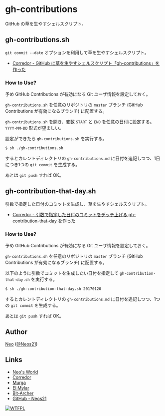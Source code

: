 # gh-contributions

GitHub の草を生やすシェルスクリプト。


## gh-contributions.sh

`git commit --date` オプションを利用して草を生やすシェルスクリプト。

- [Corredor - GitHub に草を生やすシェルスクリプト「gh-contributions」を作った](http://neos21.hatenablog.com/entry/2017/08/12/080000)

### How to Use?

予め GitHub Contributions が有効になる Git ユーザ情報を設定しておく。

`gh-contributions.sh` を任意のリポジトリの `master` ブランチ (GitHub Contributions が有効になるブランチ) に配置する。

`gh-contributions.sh` を開き、変数 `START` と `END` を任意の日付に設定する。`YYYY-MM-DD` 形式が望ましい。

設定ができたら `gh-contributions.sh` を実行する。

```sh
$ sh ./gh-contributions.sh
```

するとカレントディレクトリの `gh-contributions.md` に日付を追記しつつ、1日につき1つの `git commit` を生成する。

あとは `git push` すれば OK。


## gh-contribution-that-day.sh

引数で指定した日付のコミットを生成し、草を生やすシェルスクリプト。

- [Corredor - 引数で指定した日付のコミットをデッチ上げる gh-contribution-that-day を作った](http://neos21.hatenablog.com/entry/2017/09/02/080000)

### How to Use?

予め GitHub Contributions が有効になる Git ユーザ情報を設定しておく。

`gh-contributions.sh` を任意のリポジトリの `master` ブランチ (GitHub Contributions が有効になるブランチ) に配置する。

以下のように引数でコミットを生成したい日付を指定して `gh-contribution-that-day.sh` を実行する。

```sh
$ sh ./gh-contribution-that-day.sh 20170120
```

するとカレントディレクトリの `gh-contributions.md` に日付を追記しつつ、1つの `git commit` を生成する。

あとは `git push` すれば OK。


## Author

[Neo](http://neo.s21.xrea.com/) ([@Neos21](https://twitter.com/Neos21))


## Links

- [Neo's World](http://neo.s21.xrea.com/)
- [Corredor](http://neos21.hatenablog.com/)
- [Murga](http://neos21.hatenablog.jp/)
- [El Mylar](http://neos21.hateblo.jp/)
- [Bit-Archer](http://bit-archer.hatenablog.com/)
- [GitHub - Neos21](https://github.com/Neos21/)


[![WTFPL](http://www.wtfpl.net/wp-content/uploads/2012/12/wtfpl-badge-1.png "WTFPL")](http://www.wtfpl.net/)
